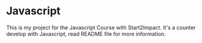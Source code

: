 # Javascript
This is my project for the Javascript Course with Start2Impact. It's a counter develop with Javascript, read README file for more information.
